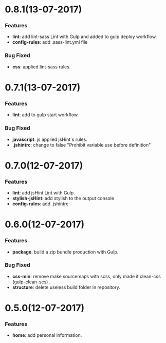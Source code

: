 # 0.8.1(13-07-2017)

### Features

* **lint**: add lint-sass Lint with Gulp and added to gulp deploy workflow.
* **config-rules**: add .sass-lint.yml file

### Bug Fixed

* **css**: applied lint-sass rules.

# 0.7.1(13-07-2017)

### Features

* **lint**: add to gulp start workflow.

### Bug Fixed

* **javascript**: js applied jsHint´s rules.
* **.jshintrc**: change to false "Prohibit variable use before definition"

# 0.7.0(12-07-2017)

### Features

* **lint**: add jsHint Lint with Gulp.
* **stylish-jsHint**: add stylish to the output console
* **config-rules**: add .jshintrc

# 0.6.0(12-07-2017)

### Features

* **package**: build a zip bundle production with Gulp.

### Bug Fixed

* **css-min**: remove make sourcemaps with scss, only made it clean-css (gulp-clean-scs) .
* **structure**: delete useless build folder in repository.

# 0.5.0(12-07-2017)

### Features

* **home**: add personal information.
